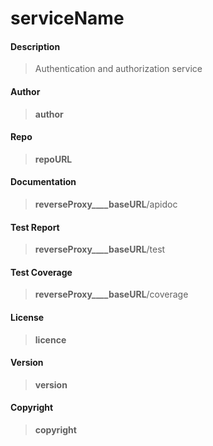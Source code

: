 # __serviceName__

#### Description

> Authentication and authorization service

#### Author
> __author__

#### Repo
> __repoURL__

#### Documentation
> __reverseProxy____baseURL__/apidoc

#### Test Report
> __reverseProxy____baseURL__/test

#### Test Coverage
> __reverseProxy____baseURL__/coverage

#### License
> __licence__

#### Version
> __version__

#### Copyright
> __copyright__

